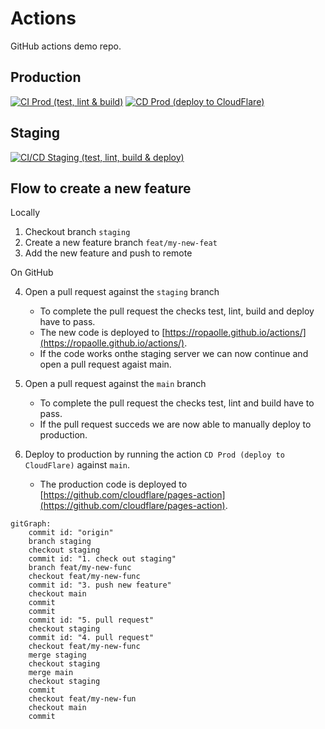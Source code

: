 # Actions

GitHub actions demo repo.

## Production

[![CI Prod (test, lint & build)](https://github.com/ropaolle/actions/actions/workflows/ci-prod.yml/badge.svg?branch=main)](https://github.com/ropaolle/actions/actions/workflows/ci-prod.yml)
[![CD Prod (deploy to CloudFlare)](https://github.com/ropaolle/actions/actions/workflows/cd-prod.yml/badge.svg?branch=main)](https://github.com/ropaolle/actions/actions/workflows/cd-prod.yml)

## Staging

[![CI/CD Staging (test, lint, build & deploy)](https://github.com/ropaolle/actions/actions/workflows/ci-cd-staging.yml/badge.svg?branch=staging)](https://github.com/ropaolle/actions/actions/workflows/ci-cd-staging.yml)

## Flow to create a new feature

Locally

1. Checkout branch `staging`
2. Create a new feature branch `feat/my-new-feat`
3. Add the new feature and push to remote

On GitHub

4. Open a pull request against the `staging` branch

   - To complete the pull request the checks test, lint, build and deploy have to pass.
   - The new code is deployed to [https://ropaolle.github.io/actions/](https://ropaolle.github.io/actions/).
   - If the code works onthe staging server we can now continue and open a pull request agaist main.

5. Open a pull request against the `main` branch

   - To complete the pull request the checks test, lint and build have to pass.
   - If the pull request succeds we are now able to manually deploy to production.

6. Deploy to production by running the action `CD Prod (deploy to CloudFlare)` against `main`.
   - The production code is deployed to [https://github.com/cloudflare/pages-action](https://github.com/cloudflare/pages-action).

```mermaid
gitGraph:
    commit id: "origin"
    branch staging
    checkout staging
    commit id: "1. check out staging"
    branch feat/my-new-func
    checkout feat/my-new-func
    commit id: "3. push new feature"
    checkout main
    commit
    commit
    commit id: "5. pull request"
    checkout staging
    commit id: "4. pull request"
    checkout feat/my-new-func
    merge staging
    checkout staging
    merge main
    checkout staging
    commit
    checkout feat/my-new-fun
    checkout main
    commit
```

